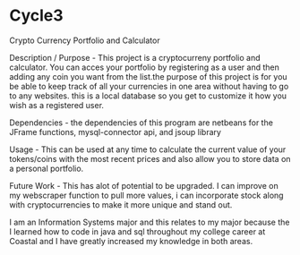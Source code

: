 # Cycle3

Crypto Currency Portfolio and Calculator

Description / Purpose - This project is a cryptocurreny portfolio and calculator. You can acces your portfolio by registering as a user
and then adding any coin you want from the list.the purpose of this project is for you be able to keep track of all your currencies in 
one area without having to go to any websites. this is a local database so you get to customize it how you wish as a registered user.

Dependencies - the dependencies of this program are netbeans for the JFrame functions, mysql-connector api, and jsoup library

Usage - This can be used at any time to calculate the current value of your tokens/coins with the most recent prices and also allow you
to store data on a personal portfolio.

Future Work - This has alot of potential to be upgraded. I can improve on my webscraper function to pull more values, i can incorporate
stock along with cryptocurrencies to make it more unique and stand out.

I am an Information Systems major and this relates to my major because the I learned how to code in java and sql throughout my 
college career at Coastal and I have greatly increased my knowledge in both areas.
